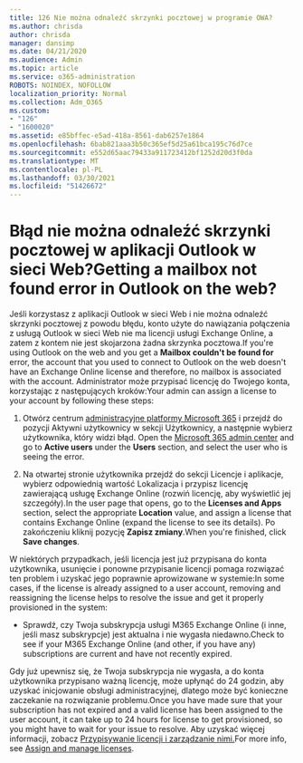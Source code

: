 ```yaml
---
title: 126 Nie można odnaleźć skrzynki pocztowej w programie OWA?
ms.author: chrisda
author: chrisda
manager: dansimp
ms.date: 04/21/2020
ms.audience: Admin
ms.topic: article
ms.service: o365-administration
ROBOTS: NOINDEX, NOFOLLOW
localization_priority: Normal
ms.collection: Adm_O365
ms.custom:
- "126"
- "1600020"
ms.assetid: e85bffec-e5ad-418a-8561-dab6257e1864
ms.openlocfilehash: 6bab821aaa3b50c365ef5d25a61bca195c76d7ce
ms.sourcegitcommit: e552d65aac79433a911723412bf1252d20d3f0da
ms.translationtype: MT
ms.contentlocale: pl-PL
ms.lasthandoff: 03/30/2021
ms.locfileid: "51426672"
---
```

# <a name="getting-a-mailbox-not-found-error-in-outlook-on-the-web"></a><span data-ttu-id="523c2-102">Błąd nie można odnaleźć skrzynki pocztowej w aplikacji Outlook w sieci Web?</span><span class="sxs-lookup"><span data-stu-id="523c2-102">Getting a mailbox not found error in Outlook on the web?</span></span>

<span data-ttu-id="523c2-103">Jeśli korzystasz z aplikacji Outlook w  sieci Web i nie można odnaleźć skrzynki pocztowej z powodu błędu, konto użyte do nawiązania połączenia z usługą Outlook w sieci Web nie ma licencji usługi Exchange Online, a zatem z kontem nie jest skojarzona żadna skrzynka pocztowa.</span><span class="sxs-lookup"><span data-stu-id="523c2-103">If you're using Outlook on the web and you get a **Mailbox couldn't be found for** error, the account that you used to connect to Outlook on the web doesn't have an Exchange Online license and therefore, no mailbox is associated with the account.</span></span> <span data-ttu-id="523c2-104">Administrator może przypisać licencję do Twojego konta, korzystając z następujących kroków:</span><span class="sxs-lookup"><span data-stu-id="523c2-104">Your admin can assign a license to your account by following these steps:</span></span>

1. <span data-ttu-id="523c2-105">Otwórz centrum [administracyjne platformy Microsoft 365](https://portal.office.com/adminportal/home#/homepage) i  przejdź do pozycji Aktywni użytkownicy w sekcji Użytkownicy, a następnie wybierz użytkownika, który widzi błąd. </span><span class="sxs-lookup"><span data-stu-id="523c2-105">Open the [Microsoft 365 admin center](https://portal.office.com/adminportal/home#/homepage) and go to **Active users** under the **Users** section, and select the user who is seeing the error.</span></span>

2. <span data-ttu-id="523c2-106">Na otwartej stronie użytkownika przejdź  do sekcji Licencje i  aplikacje, wybierz odpowiednią wartość Lokalizacja i przypisz licencję zawierającą usługę Exchange Online (rozwiń licencję, aby wyświetlić jej szczegóły).</span><span class="sxs-lookup"><span data-stu-id="523c2-106">In the user page that opens, go to the **Licenses and Apps** section, select the appropriate **Location** value, and assign a license that contains Exchange Online (expand the license to see its details).</span></span> <span data-ttu-id="523c2-107">Po zakończeniu kliknij pozycję **Zapisz zmiany**.</span><span class="sxs-lookup"><span data-stu-id="523c2-107">When you're finished, click **Save changes**.</span></span>

<span data-ttu-id="523c2-108">W niektórych przypadkach, jeśli licencja jest już przypisana do konta użytkownika, usunięcie i ponowne przypisanie licencji pomaga rozwiązać ten problem i uzyskać jego poprawnie aprowizowane w systemie:</span><span class="sxs-lookup"><span data-stu-id="523c2-108">In some cases, if the license is already assigned to a user account, removing and reassigning the license helps to resolve the issue and get it properly provisioned in the system:</span></span> 

- <span data-ttu-id="523c2-109">Sprawdź, czy Twoja subskrypcja usługi M365 Exchange Online (i inne, jeśli masz subskrypcje) jest aktualna i nie wygasła niedawno.</span><span class="sxs-lookup"><span data-stu-id="523c2-109">Check to see if your M365 Exchange Online (and other, if you have any) subscriptions are current and have not recently expired.</span></span>

<span data-ttu-id="523c2-110">Gdy już upewnisz się, że Twoja subskrypcja nie wygasła, a do konta użytkownika przypisano ważną licencję, może upłynąć do 24 godzin, aby uzyskać inicjowanie obsługi administracyjnej, dlatego może być konieczne zaczekanie na rozwiązanie problemu.</span><span class="sxs-lookup"><span data-stu-id="523c2-110">Once you have made sure that your subscription has not expired and a valid license has been assigned to the user account, it can take up to 24 hours for license to get provisioned, so you might have to wait for your issue to resolve.</span></span> <span data-ttu-id="523c2-111">Aby uzyskać więcej informacji, zobacz [Przypisywanie licencji i zarządzanie nimi.](https://docs.microsoft.com/deployoffice/overview-licensing-activation-microsoft-365-apps#assign-and-manage-licenses)</span><span class="sxs-lookup"><span data-stu-id="523c2-111">For more info, see [Assign and manage licenses](https://docs.microsoft.com/deployoffice/overview-licensing-activation-microsoft-365-apps#assign-and-manage-licenses).</span></span>